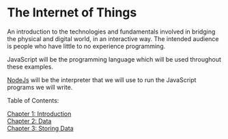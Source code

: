 The Internet of Things
===========

An introduction to the technologies and fundamentals involved in bridging the physical and digital world, in an interactive way. The intended audience is people who have little to no experience programming.

JavaScript will be the programming language which will be used throughout these examples. 

[NodeJs](http://nodejs.org) will be the interpreter that we will use to run the JavaScript programs we will write.

Table of Contents:

[Chapter 1: Introduction](chapter1.md)  
[Chapter 2: Data](chapter2.md)  
[Chapter 3: Storing Data](chapter3.md)
